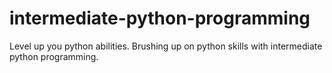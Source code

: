 # intermediate-python-programming
Level up you python abilities.  Brushing up on python skills with intermediate python programming.
